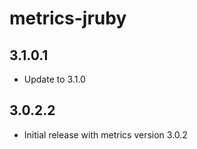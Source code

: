 metrics-jruby
=============

3.1.0.1
-------

- Update to 3.1.0

3.0.2.2
-------

- Initial release with metrics version 3.0.2
